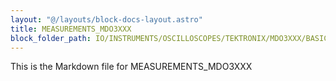 ```yaml
---
layout: "@/layouts/block-docs-layout.astro"
title: MEASUREMENTS_MDO3XXX
block_folder_path: IO/INSTRUMENTS/OSCILLOSCOPES/TEKTRONIX/MDO3XXX/BASIC/MEASUREMENTS_MDO3XXX
---
```


This is the Markdown file for MEASUREMENTS_MDO3XXX

